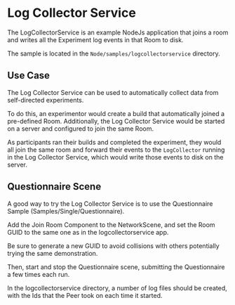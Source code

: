 # Log Collector Service

The LogCollectorService is an example NodeJs application that joins a room and writes all the Experiment log events in that Room to disk.

The sample is located in the `Node/samples/logcollectorservice` directory.

## Use Case

The Log Collector Service can be used to automatically collect data from self-directed experiments.

To do this, an experimentor would create a build that automatically joined a pre-defined Room. Additionally, the Log Collector Service would be started on a server and configured to join the same Room.

As participants ran their builds and completed the experiment, they would all join the same room and forward their events to the `LogCollector` running in the Log Collector Service, which would write those events to disk on the server.


## Questionnaire Scene

A good way to try the Log Collector Service is to use the Questionnaire Sample (Samples/Single/Questionnaire).

Add the Join Room Component to the NetworkScene, and set the Room GUID to the same one as in the logcollectorservice app.

Be sure to generate a new GUID to avoid collisions with others potentially trying the same demonstration.

Then, start and stop the Questionnaire scene, submitting the Questionnaire a few times each run.

In the logcollectorservice directory, a number of log files should be created, with the Ids that the Peer took on each time it started.







